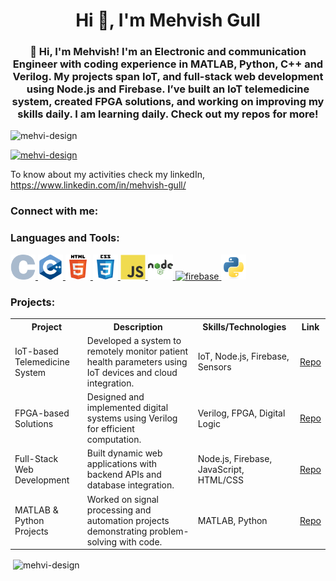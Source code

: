 <h1 align="center">Hi 👋, I'm Mehvish Gull</h1>
<h3 align="center">👋 Hi, I'm Mehvish! I'm an Electronic and communication Engineer with coding experience in MATLAB, Python, C++ and Verilog. My projects span IoT, and full-stack web development using Node.js and Firebase. I’ve built an IoT telemedicine system, created FPGA solutions, and working on improving my skills daily. I am learning daily. Check out my repos for more!</h3>

<p align="left"> <img src="https://komarev.com/ghpvc/?username=mehvi-design&label=Profile%20views&color=0e75b6&style=flat" alt="mehvi-design" /> </p>

<p align="left"> <a href="https://github.com/ryo-ma/github-profile-trophy"><img src="https://github-profile-trophy.vercel.app/?username=mehvi-design" alt="mehvi-design" /></a> </p>

To know about my activities check my linkedIn,
https://www.linkedin.com/in/mehvish-gull/

<h3 align="left">Connect with me:</h3>
<p align="left">
</p>

<h3 align="left">Languages and Tools:</h3>
<p align="left">
  <a href="https://www.cprogramming.com/" target="_blank" rel="noreferrer">
    <img src="https://raw.githubusercontent.com/devicons/devicon/master/icons/c/c-original.svg" alt="c" width="40" height="40"/>
  </a>
  <a href="https://www.w3schools.com/cpp/" target="_blank" rel="noreferrer">
    <img src="https://raw.githubusercontent.com/devicons/devicon/master/icons/cplusplus/cplusplus-original.svg" alt="cplusplus" width="40" height="40"/>
  </a>
  <a href="https://www.w3.org/html/" target="_blank" rel="noreferrer">
    <img src="https://raw.githubusercontent.com/devicons/devicon/master/icons/html5/html5-original-wordmark.svg" alt="html5" width="40" height="40"/>
  </a>
  <a href="https://www.w3schools.com/css/" target="_blank" rel="noreferrer">
    <img src="https://raw.githubusercontent.com/devicons/devicon/master/icons/css3/css3-original-wordmark.svg" alt="css3" width="40" height="40"/>
  </a>
  <a href="https://developer.mozilla.org/en-US/docs/Web/JavaScript" target="_blank" rel="noreferrer">
    <img src="https://raw.githubusercontent.com/devicons/devicon/master/icons/javascript/javascript-original.svg" alt="javascript" width="40" height="40"/>
  </a>
  <a href="https://nodejs.org" target="_blank" rel="noreferrer">
    <img src="https://raw.githubusercontent.com/devicons/devicon/master/icons/nodejs/nodejs-original-wordmark.svg" alt="nodejs" width="40" height="40"/>
  </a>
  <a href="https://firebase.google.com/" target="_blank" rel="noreferrer">
    <img src="https://www.vectorlogo.zone/logos/firebase/firebase-icon.svg" alt="firebase" width="40" height="40"/>
  </a>
  <a href="https://www.python.org" target="_blank" rel="noreferrer">
    <img src="https://raw.githubusercontent.com/devicons/devicon/master/icons/python/python-original.svg" alt="python" width="40" height="40"/>
  </a>
</p>
<h3 align="left">Projects:</h3>

<table>
  <tr>
    <th>Project</th>
    <th>Description</th>
    <th>Skills/Technologies</th>
    <th>Link</th>
  </tr>
  <tr>
    <td>IoT-based Telemedicine System</td>
    <td>Developed a system to remotely monitor patient health parameters using IoT devices and cloud integration.</td>
    <td>IoT, Node.js, Firebase, Sensors</td>
    <td><a href="https://github.com/mehvi-design/telemedicine-iot">Repo</a></td>
  </tr>
  <tr>
    <td>FPGA-based Solutions</td>
    <td>Designed and implemented digital systems using Verilog for efficient computation.</td>
    <td>Verilog, FPGA, Digital Logic</td>
    <td><a href="https://github.com/mehvi-design/fpga-projects">Repo</a></td>
  </tr>
  <tr>
    <td>Full-Stack Web Development</td>
    <td>Built dynamic web applications with backend APIs and database integration.</td>
    <td>Node.js, Firebase, JavaScript, HTML/CSS</td>
    <td><a href="https://github.com/mehvi-design/web-projects">Repo</a></td>
  </tr>
  <tr>
    <td>MATLAB & Python Projects</td>
    <td>Worked on signal processing and automation projects demonstrating problem-solving with code.</td>
    <td>MATLAB, Python</td>
    <td><a href="https://github.com/mehvi-design/matlab-python">Repo</a></td>
  </tr>
</table>


<p>&nbsp;<img align="center" src="https://github-readme-stats.vercel.app/api?username=mehvi-design&show_icons=true&locale=en" alt="mehvi-design" /></p>
